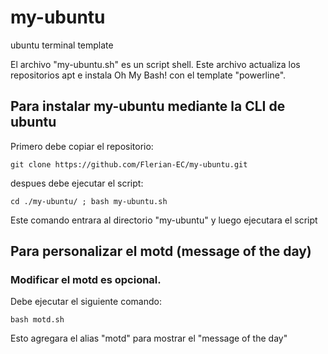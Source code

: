 # my-ubuntu
ubuntu terminal template

El archivo "my-ubuntu.sh" es un script shell.
Este archivo actualiza los repositorios apt e instala Oh My Bash! con el template "powerline".

## Para instalar my-ubuntu mediante la CLI de ubuntu

Primero debe copiar el repositorio:
```shell
git clone https://github.com/Flerian-EC/my-ubuntu.git
```

despues debe ejecutar el script:
```shell
cd ./my-ubuntu/ ; bash my-ubuntu.sh
```
Este comando entrara al directorio "my-ubuntu" y luego ejecutara el script

## Para personalizar el motd (message of the day)
### Modificar el motd es opcional.
Debe ejecutar el siguiente comando:
```shell
bash motd.sh
```
Esto agregara el alias "motd" para mostrar el "message of the day"